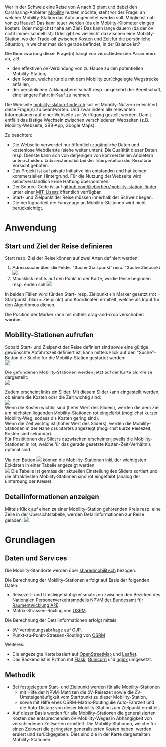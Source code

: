 Wer in der Schweiz eine Reise von A nach B plant und dabei den Carsharing-Anbieter <a href="https://www.mobility.ch/de">Mobility</a> nutzen möchte, steht vor der Frage, an welcher Mobility-Station das Auto angemietet werden soll. Möglichst nah von zu Hause? Das kann teuer werden (da ein Mobility-Kilometer einiges kostet). Oder möglichst nahe am Ziel? Das kann lange dauern (da der öV nicht immer schnell ist). Oder gibt es vielleicht dazwischen eine Mobility-Station, wo der Trade-off zwischen Kosten und Zeit für die persönliche Situation, in welcher man sich gerade befindet, in der Balance ist?

Die Beantwortung dieser Frage(n) hängt von verschiedensten Parametern ab, z.B.:
- den effektiven öV-Verbindung von zu Hause zu den potentiellen Mobility-Station,
- den Kosten, welche für die mit dem Mobility zurückgelegte Wegstrecke anfallen,
- der persönlichen Zahlungsbereitschaft resp. umgekehrt der Bereitschaft, eine längere Fahrt in Kauf zu nehmen.

Die Webseite <a href="https://mobility-station-finder.ch/">mobility-station-finder.ch</a> soll es Mobility-Nutzern erleichtert, diese Frage(n) zu beantworten. Und zwar indem alle relevanten Informationen auf einer Webseite zur Verfügung gestellt werden. Damit entfällt das lästige Wechseln zwischen verschiedenen Webseiten (z.B. Mobility-Webseite, SBB-App, Google Maps).

Zu beachten:
- Die Webseite verwendet nur öffentlich zugängliche Daten und kostenlose Webdienste (siehe weiter unten). Die Qualtität dieser Daten resp. Dienste kann sich von derjenigen von kommerziellen Anbietern unterscheiden. Entsprechend ist bei der Interpretation der Resultate Vorsicht geboten.
- Das Projekt ist auf private Initiative hin entstanden und hat keinen kommerziellen Hintergrund. Für die Nutzung der Webseite wird selbstverständlich keine Haftung übernommen.
- Der Source-Code ist auf <a href="https://github.com/jlieberherr/mobility-station-finder">github.com/jlieberherr/mobility-station-finder</a> unter einer <a href="https://github.com/jlieberherr/mobility-station-finder/blob/main/LICENSE">MIT-Lizenz</a> öffentlich verfügbar.
- Start- und Zielpunkt der Reise müssen innerhalb der Schweiz liegen.
- Die Verfügbarkeit der Fahrzeuge an Mobility-Stationen wird nicht berücksichtigt.

# Anwendung
## Start und Ziel der Reise definieren
Start resp. Ziel der Reise können auf zwei Arten definiert werden:  
1) Adresssuche über die Felder "Suche Startpunkt" resp. "Suche Zielpunkt
![](images/Suchfelder.PNG)  
2) Mausklick rechts auf den Punkt in der Karte, wo die Reise beginnen resp. enden soll
![](images/Mausklicksuche.PNG)

In beiden Fällen wird für den Start- resp. Zielpunkt ein Marker gesetzt (rot = Startpunkt, blau = Zielpunkt) und Koordinaten ermittelt, welche als Input für den Algorithmus dienen.

Die Position der Marker kann mit mittels drag-and-drop verschoben werden.

## Mobility-Stationen aufrufen
Sobald Start- und Zielpunkt der Reise definiert sind sowie eine gültige gewünschte Abfahrtszeit definiert ist, kann mittels Klick auf den "Suche"-Button die Suche für die Mobility-Station gestartet werden:  
![](images/SucheButton.PNG)

Die gefundenen Mobility-Stationen werden jetzt auf der Karte als Kreise dargestellt:  
![](images/BernGletsch.PNG)

Zudem erscheint links ein Slider. Mit diesem Slider kann eingestellt werden, ob einem die Kosten oder die Zeit wichtig sind:  
![](images/Slider.PNG)  
Wenn die Kosten wichtig sind (tiefer Wert des Sliders), werden die dem Ziel am nächsten liegenden Mobility-Stationen rot eingefärbt (möglichst kurzer Mobility-Weg, sodass die Kosten gering sind).  
Wenn die Zeit wichtig ist (hoher Wert des Sliders), werden die Mobility-Stationen in der Nähe des Startes angezeigt (möglichst kurze Reisezeit, Kosten sind sekundär).  
Für Posititionen des Sliders dazwischen erscheinen jeweils die Mobility-Stationen in rot, welche für das gerade gesetzte Kosten-Zeit-Verhältnis optimal sind.

Via den Button ![](images/TabelleButton.PNG) können die Mobility-Stationen inkl. der wichtigsten Eckdaten in einer Tabelle angezeigt werden.  
![](images/TabelleBernGletsch.PNG)
Die Tabelle ist gemäss der aktuellen Einstellung des Sliders sortiert und die attraktivsten Mobility-Stationen sind rot eingefärbt (analog der Einfärbung der Kreise).

## Detailinformationen anzeigen
Mittels Klick auf einen zu einer Mobility-Station gehörenden Kreis resp. eine Zeile in der Übersichtstabelle, werden Detailinformationen zur Reise geladen:
![](images/DateilsBernGletsch.PNG)  


# Grundlagen
## Daten und Services
Die Mobility-Standorte werden über <a href="https://sharedmobility.ch">sharedmobility.ch</a> bezogen. 

Die Berechnung der Mobility-Stationen erfolgt auf Basis der folgenden Daten:
- Reisezeit- und Umsteigehäufigkeitsmatrizen zwischen den Bezirken des <a href="https://www.are.admin.ch/are/de/home/mobilitaet/grundlagen-und-daten/verkehrsmodellierung/npvm.html">Nationalen Personenverkehrsmodells NPVM des Bundesamt für Raumentwicklung ARE</a>.
- Matrix-Strassen-Routing von <a href="https://project-osrm.org">OSRM</a>.

Die Berechnung der Detailinformationen erfolgt mittels:
- öV-Verbindungsabrfrage auf <a href="https://opentransportdata.swiss/de/dataset/ojp2020">OJP</a>.
- Punkt-zu-Punkt-Strassen-Routing von <a href="https://project-osrm.org">OSRM</a>

Weiteres:
- Die angezeigte Karte basiert auf <a href="https://de.wikipedia.org/wiki/OpenStreetMap">OpenStreetMap</a> und <a href="https://leafletjs.com">Leaflet</a>.
- Das Backend ist in Python mit <a href="https://flask.palletsprojects.com/en/3.0.x/">Flask</a>, <a href="https://gunicorn.org">Gunicorn</a> und <a href="https://www.nginx.com/">nginx</a> umgesetzt.

## Methodik
- Bei festgelegtem Start- und Zielpunkt werden für alle Mobility-Stationen
   - mit Hilfe der NPVM-Matrizen die öV-Reisezeit sowie die öV-Umsteigehäufigkeit vom Startpunkt zu dieser Mobility-Station,
   - sowie mit Hilfe eines OSRM-Matrix-Routing die Auto-Fahrzeit und die Auto-Distanz von dieser Mobility-Station zum Zielpunkt ermittelt.
- Auf dieser Basis werden für alle Mobility-Stationen die generalisierten Kosten des entsprechenden öV-Mobility-Weges in Abhängigkeit von verschiedenen Zeitwerten ermittelt. Die Mobility-Stationen, welche für einen Zeitwert die geringsten generalisierten Kosten haben, werden eruiert und zurückgegeben. Dies sind die in der Karte dargestellten Mobility-Stationen.

